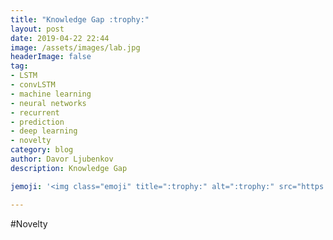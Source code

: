 ```yaml
---
title: "Knowledge Gap :trophy:"
layout: post
date: 2019-04-22 22:44
image: /assets/images/lab.jpg
headerImage: false
tag:
- LSTM
- convLSTM
- machine learning
- neural networks
- recurrent
- prediction
- deep learning
- novelty
category: blog
author: Davor Ljubenkov
description: Knowledge Gap

jemoji: '<img class="emoji" title=":trophy:" alt=":trophy:" src="https://assets.github.com/images/icons/emoji/unicode/1f3c6.png" height="20" width="20" align="absmiddle">'

---
```



#Novelty
